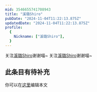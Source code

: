 ```yaml
---
mid: 3546655741708943
title: "溪璐Shiro"
pubDate: "2024-11-04T11:22:13.875Z"
updatedDate: "2024-11-04T11:22:13.875Z"
profile:
  {
    Nickname: ["溪璐Shiro"],
  }
---
```


关注[溪璐Shiro](https://space.bilibili.com/3546655741708943)谢谢喵~ 关注[溪璐Shiro](https://space.bilibili.com/3546655741708943)谢谢喵~

## 此条目有待补充
你可以在[这里](https://github.com/Yuhanawa/VTuber.ICU-Content/edit/master/v/溪璐Shiro/index.md)编辑本文
